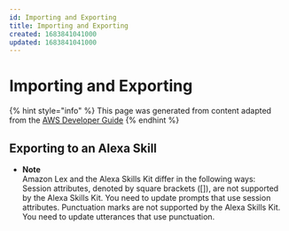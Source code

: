 ```yaml
---
id: Importing and Exporting
title: Importing and Exporting
created: 1683841041000
updated: 1683841041000
---
```

# Importing and Exporting

{% hint style="info" %}
This page was generated from content adapted from the [AWS Developer Guide](https://github.com/awsdocs/amazon-lex-developer-guide.git)
{% endhint %}

## Exporting to an Alexa Skill

- **Note**  
Amazon Lex and the Alexa Skills Kit differ in the following ways:  
Session attributes, denoted by square brackets \(\[\]\), are not supported by the Alexa Skills Kit\. You need to update prompts that use session attributes\.
Punctuation marks are not supported by the Alexa Skills Kit\. You need to update utterances that use punctuation\.

